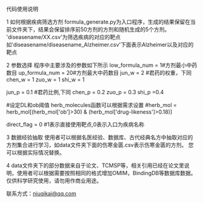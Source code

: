 代码使用说明

1 如何根据疾病筛选方剂
formula_generate.py为入口程序，生成的结果保留在当前文件夹下，结果会保留排序前50方剂的方剂和随机生成的5个方剂。
'diseasename/XX.csv'为筛选疾病的对应的靶点如'diseasename/diseasename_Alzheimer.csv'下面表示Alzheimer以及对应的靶点

2 参数选择
程序中主要涉及的参数如下所示
low_formula_num = 1#方剂最小中药数目
up_formula_num = 20#方剂最大中药数目
jun_w = 2 #君药的权重，下同
chen_w = 1
zuo_w = 1
shi_w = 1

jun_p = 0.1 #君药比例,下同
chen_p =  0.2
zuo_p = 0.3
shi_p =0.4

#设定DL和ob阈值
herb_molecules函数可以根据需求设置
#herb_mol = herb_mol[(herb_mol['ob']>30) & (herb_mol['drug-likeness']>0.18)]

direct_flag = 0 #1表示直接使用靶点,0表示入口为疾病名称

3 数据经验抽取
使用者可以根据名医经验、数据库、古代经典名方中抽取对应的方剂集合进行学习，如data文件夹下面的伤寒金匮.csv表示伤寒金匮的方剂。
您可以根据实际情况替换。

4 data文件夹下的部分数据来自于论文、TCMSP等，相关引用已经在论文里说明，使用者可以根据需要按照相同的格式增加OMIM，BindingDB等数据库数据。
仅供科学研究使用，请勿用作商业用途。

联系方式：niuqikai@qq.com
